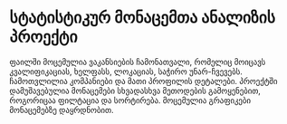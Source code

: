 # სტატისტიკურ მონაცემთა ანალიზის პროექტი

ფაილში მოცემულია ვაკანსიების ჩამონათვალი, რომელიც მოიცავს კვალიფიკაციას, ხელფასს, ლოკაციას, საჭირო უნარ-ჩვევებს. ჩამოთვლილია კომპანიები და მათი პროფილის დეტალები.
პროექტში დამუშავებულია მონაცემები სხვადასხვა მეთოდების გამოყენებით, როგორიცაა ფილტაცია და სორტირება. მოცემულია გრაფიკები მონაცემებზე დაყრდნობით. 

